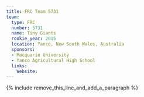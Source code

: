 ```yaml
---
title: FRC Team 5731
team:
  type: FRC
  number: 5731
  name: Tiny Giants
  rookie_year: 2015
  location: Yanco, New South Wales, Australia
  sponsors:
  - Macquarie University
  - Yanco Agricultural High School
  links:
    Website:
---
```


{% include remove_this_line_and_add_a_paragraph %}